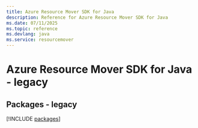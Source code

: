 ```yaml
---
title: Azure Resource Mover SDK for Java
description: Reference for Azure Resource Mover SDK for Java
ms.date: 07/11/2025
ms.topic: reference
ms.devlang: java
ms.service: resourcemover
---
```

# Azure Resource Mover SDK for Java - legacy
## Packages - legacy
[!INCLUDE [packages](resource-mover-index.md)]